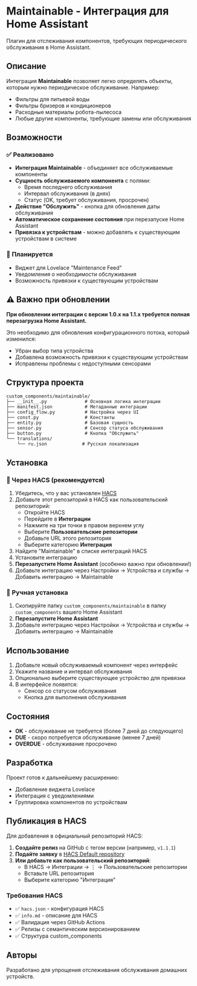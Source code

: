 # Maintainable - Интеграция для Home Assistant

Плагин для отслеживания компонентов, требующих периодического обслуживания в Home Assistant.

## Описание

Интеграция **Maintainable** позволяет легко определять объекты, которым нужно периодическое обслуживание. Например:
- Фильтры для питьевой воды
- Фильтры бризеров и кондиционеров  
- Расходные материалы робота-пылесоса
- Любые другие компоненты, требующие замены или обслуживания

## Возможности

### ✅ Реализовано
- **Интеграция Maintainable** - объединяет все обслуживаемые компоненты
- **Сущность обслуживаемого компонента** с полями:
  - Время последнего обслуживания
  - Интервал обслуживания (в днях)
  - Статус (OK, требует обслуживания, просрочен)
- **Действие "Обслужить"** - кнопка для обновления даты обслуживания
- **Автоматическое сохранение состояния** при перезапуске Home Assistant
- **Привязка к устройствам** - можно добавлять к существующим устройствам в системе

### 🔄 Планируется
- Виджет для Lovelace "Maintenance Feed"
- Уведомления о необходимости обслуживания
- Возможность привязки к существующим устройствам

## ⚠️ Важно при обновлении

**При обновлении интеграции с версии 1.0.x на 1.1.x требуется полная перезагрузка Home Assistant.**

Это необходимо для обновления конфигурационного потока, который изменился:
- Убран выбор типа устройства
- Добавлена возможность привязки к существующим устройствам
- Исправлены проблемы с недоступными сенсорами

## Структура проекта

```
custom_components/maintainable/
├── __init__.py              # Основная логика интеграции
├── manifest.json            # Метаданные интеграции
├── config_flow.py           # Настройка через UI
├── const.py                 # Константы
├── entity.py                # Базовая сущность
├── sensor.py                # Сенсор статуса обслуживания
├── button.py                # Кнопка "Обслужить"
└── translations/
    └── ru.json             # Русская локализация
```

## Установка

### 🚀 Через HACS (рекомендуется)

1. Убедитесь, что у вас установлен [HACS](https://hacs.xyz/)
2. Добавьте этот репозиторий в HACS как пользовательский репозиторий:
   - Откройте HACS
   - Перейдите в **Интеграции**
   - Нажмите на три точки в правом верхнем углу
   - Выберите **Пользовательские репозитории**
   - Добавьте URL этого репозитория
   - Выберите категорию **Интеграция**
3. Найдите "Maintainable" в списке интеграций HACS
4. Установите интеграцию
5. **Перезапустите Home Assistant** (особенно важно при обновлении!)
6. Добавьте интеграцию через Настройки → Устройства и службы → Добавить интеграцию → Maintainable

### 📁 Ручная установка

1. Скопируйте папку `custom_components/maintainable` в папку `custom_components` вашего Home Assistant
2. **Перезапустите Home Assistant**
3. Добавьте интеграцию через Настройки → Устройства и службы → Добавить интеграцию → Maintainable

## Использование

1. Добавьте новый обслуживаемый компонент через интерфейс
2. Укажите название и интервал обслуживания
3. Опционально выберите существующее устройство для привязки
4. В интерфейсе появятся:
   - Сенсор со статусом обслуживания
   - Кнопка для выполнения обслуживания

## Состояния

- **OK** - обслуживание не требуется (более 7 дней до следующего)
- **DUE** - скоро потребуется обслуживание (менее 7 дней)
- **OVERDUE** - обслуживание просрочено

## Разработка

Проект готов к дальнейшему расширению:
- Добавление виджета Lovelace
- Интеграция с уведомлениями
- Группировка компонентов по устройствам

## Публикация в HACS

Для добавления в официальный репозиторий HACS:

1. **Создайте релиз** на GitHub с тегом версии (например, `v1.1.1`)
2. **Подайте заявку** в [HACS Default repository](https://github.com/hacs/default)
3. **Или добавьте как пользовательский репозиторий**:
   - В HACS → Интеграции → ⋮ → Пользовательские репозитории
   - Вставьте URL репозитория
   - Выберите категорию "Интеграция"

### Требования HACS

- ✅ `hacs.json` - конфигурация HACS
- ✅ `info.md` - описание для HACS  
- ✅ Валидация через GitHub Actions
- ✅ Релизы с семантическим версионированием
- ✅ Структура custom_components

## Авторы

Разработано для упрощения отслеживания обслуживания домашних устройств. 